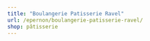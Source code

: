 ```yaml
---
title: "Boulangerie Patisserie Ravel"
url: /epernon/boulangerie-patisserie-ravel/
shop: pâtisserie
---
```

